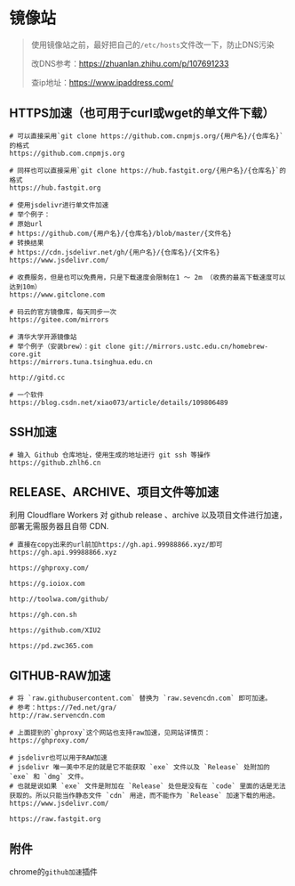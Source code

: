 # 镜像站

> 使用镜像站之前，最好把自己的`/etc/hosts`文件改一下，防止DNS污染
>
> 改DNS参考：https://zhuanlan.zhihu.com/p/107691233
>
> 查ip地址：https://www.ipaddress.com/

## HTTPS加速（也可用于curl或wget的单文件下载）

```text
# 可以直接采用`git clone https://github.com.cnpmjs.org/{用户名}/{仓库名}`的格式
https://github.com.cnpmjs.org

# 同样也可以直接采用`git clone https://hub.fastgit.org/{用户名}/{仓库名}`的格式
https://hub.fastgit.org

# 使用jsdelivr进行单文件加速
# 举个例子：
# 原始url
# https://github.com/{用户名}/{仓库名}/blob/master/{文件名}
# 转换结果
# https://cdn.jsdelivr.net/gh/{用户名}/{仓库名}/{文件名}
https://www.jsdelivr.com/

# 收费服务，但是也可以免费用，只是下载速度会限制在1 ～ 2m （收费的最高下载速度可以达到10m）
https://www.gitclone.com

# 码云的官方镜像库，每天同步一次
https://gitee.com/mirrors

# 清华大学开源镜像站
# 举个例子（安装brew）：git clone git://mirrors.ustc.edu.cn/homebrew-core.git
https://mirrors.tuna.tsinghua.edu.cn

http://gitd.cc

# 一个软件
https://blog.csdn.net/xiao073/article/details/109806489
```

## SSH加速

```text
# 输入 Github 仓库地址，使用生成的地址进行 git ssh 等操作
https://github.zhlh6.cn
```

## RELEASE、ARCHIVE、项目文件等加速

利用 Cloudflare Workers 对 github release 、archive 以及项目文件进行加速，部署无需服务器且自带 CDN.

```text
# 直接在copy出来的url前加https://gh.api.99988866.xyz/即可
https://gh.api.99988866.xyz

https://ghproxy.com/

https://g.ioiox.com

http://toolwa.com/github/

https://gh.con.sh

https://github.com/XIU2

https://pd.zwc365.com
```

## GITHUB-RAW加速

```text
# 将 `raw.githubusercontent.com` 替换为 `raw.sevencdn.com` 即可加速。
# 参考：https://7ed.net/gra/
http://raw.servencdn.com

# 上面提到的`ghproxy`这个网站也支持raw加速，见网站详情页：
https://ghproxy.com/

# jsdelivr也可以用于RAW加速
# jsdelivr 唯一美中不足的就是它不能获取 `exe` 文件以及 `Release` 处附加的 `exe` 和 `dmg` 文件。
# 也就是说如果 `exe` 文件是附加在 `Release` 处但是没有在 `code` 里面的话是无法获取的。所以只能当作静态文件 `cdn` 用途，而不能作为 `Release` 加速下载的用途。
https://www.jsdelivr.com/

https://raw.fastgit.org
```

## 附件

chrome的`github加速`插件
